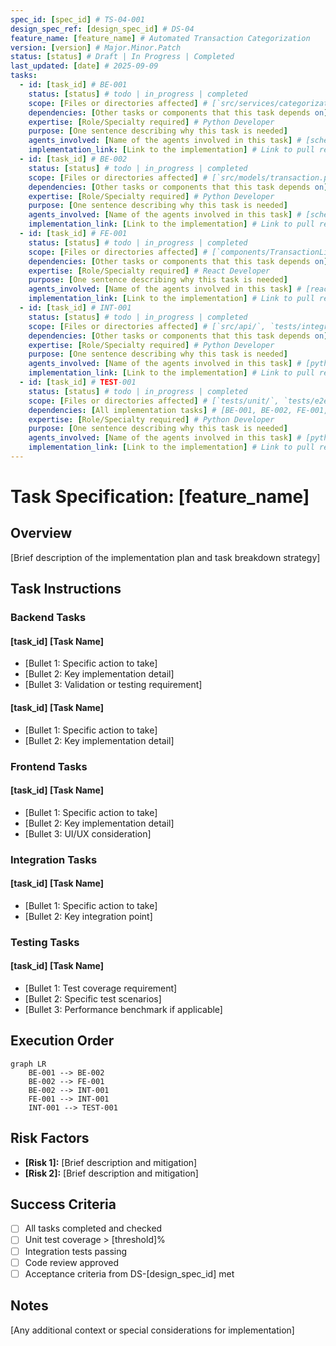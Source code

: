 ```yaml
---
spec_id: [spec_id] # TS-04-001
design_spec_ref: [design_spec_id] # DS-04
feature_name: [feature_name] # Automated Transaction Categorization
version: [version] # Major.Minor.Patch
status: [status] # Draft | In Progress | Completed
last_updated: [date] # 2025-09-09
tasks:
  - id: [task_id] # BE-001
    status: [status] # todo | in_progress | completed
    scope: [Files or directories affected] # [`src/services/categorization.py`, `migrations/`]
    dependencies: [Other tasks or components that this task depends on] # []
    expertise: [Role/Specialty required] # Python Developer
    purpose: [One sentence describing why this task is needed]
    agents_involved: [Name of the agents involved in this task] # [schema-validation-specialist, python-code-reviewer, pr-writer]
    implementation_link: [Link to the implementation] # Link to pull request or commit
  - id: [task_id] # BE-002
    status: [status] # todo | in_progress | completed
    scope: [Files or directories affected] # [`src/models/transaction.py`, `migrations/`]
    dependencies: [Other tasks or components that this task depends on] # [BE-001]
    expertise: [Role/Specialty required] # Python Developer
    purpose: [One sentence describing why this task is needed]
    agents_involved: [Name of the agents involved in this task] # [schema-validation-specialist, python-code-reviewer, pr-writer]
    implementation_link: [Link to the implementation] # Link to pull request or commit
  - id: [task_id] # FE-001
    status: [status] # todo | in_progress | completed
    scope: [Files or directories affected] # [`components/TransactionList.tsx`]
    dependencies: [Other tasks or components that this task depends on] # [BE-002]
    expertise: [Role/Specialty required] # React Developer
    purpose: [One sentence describing why this task is needed]
    agents_involved: [Name of the agents involved in this task] # [react-developer, ui-ux-designer, pr-writer]
    implementation_link: [Link to the implementation] # Link to pull request or commit
  - id: [task_id] # INT-001
    status: [status] # todo | in_progress | completed
    scope: [Files or directories affected] # [`src/api/`, `tests/integration/`]
    dependencies: [Other tasks or components that this task depends on] # [BE-002, FE-001]
    expertise: [Role/Specialty required] # Python Developer
    purpose: [One sentence describing why this task is needed]
    agents_involved: [Name of the agents involved in this task] # [python-code-reviewer, pr-writer]
    implementation_link: [Link to the implementation] # Link to pull request or commit
  - id: [task_id] # TEST-001
    status: [status] # todo | in_progress | completed
    scope: [Files or directories affected] # [`tests/unit/`, `tests/e2e/`]
    dependencies: [All implementation tasks] # [BE-001, BE-002, FE-001, INT-001]
    expertise: [Role/Specialty required] # Python Developer
    purpose: [One sentence describing why this task is needed]
    agents_involved: [Name of the agents involved in this task] # [python-code-reviewer, pr-writer]
    implementation_link: [Link to the implementation] # Link to pull request or commit
---
```


# Task Specification: [feature_name]

## Overview
[Brief description of the implementation plan and task breakdown strategy]

## Task Instructions

### Backend Tasks

#### [task_id] [Task Name] <!-- [BE-001] Categorization of transactions -->
  - [Bullet 1: Specific action to take]
  - [Bullet 2: Key implementation detail]
  - [Bullet 3: Validation or testing requirement]

#### [task_id] [Task Name] <!-- [BE-002] Validation of transactions -->
  - [Bullet 1: Specific action to take]
  - [Bullet 2: Key implementation detail]

### Frontend Tasks

#### [task_id] [Task Name] <!-- [FE-001] UI/UX design for transactions -->
  - [Bullet 1: Specific action to take]
  - [Bullet 2: Key implementation detail]
  - [Bullet 3: UI/UX consideration]

### Integration Tasks

#### [task_id] [Task Name] <!-- [INT-001] Integration of transactions -->
  - [Bullet 1: Specific action to take]
  - [Bullet 2: Key integration point]

### Testing Tasks

#### [task_id] [Task Name] <!-- [TEST-001] Testing of transactions -->
  - [Bullet 1: Test coverage requirement]
  - [Bullet 2: Specific test scenarios]
  - [Bullet 3: Performance benchmark if applicable]

## Execution Order

```mermaid
graph LR
    BE-001 --> BE-002
    BE-002 --> FE-001
    BE-002 --> INT-001
    FE-001 --> INT-001
    INT-001 --> TEST-001
```

## Risk Factors
- **[Risk 1]:** [Brief description and mitigation]
- **[Risk 2]:** [Brief description and mitigation]

## Success Criteria
- [ ] All tasks completed and checked
- [ ] Unit test coverage > [threshold]%
- [ ] Integration tests passing
- [ ] Code review approved
- [ ] Acceptance criteria from DS-[design_spec_id] met

## Notes
[Any additional context or special considerations for implementation]